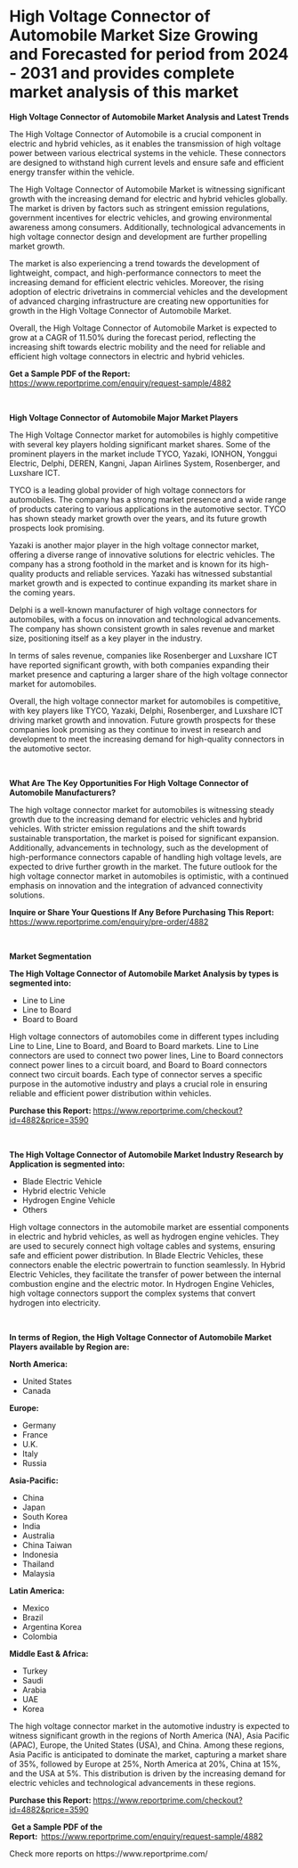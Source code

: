 <p><h1>High Voltage Connector of Automobile Market Size Growing and Forecasted for period from 2024 - 2031 and provides complete market analysis of this market</h1></p><p><strong>High Voltage Connector of Automobile Market Analysis and Latest Trends</strong></p>
<p><p>The High Voltage Connector of Automobile is a crucial component in electric and hybrid vehicles, as it enables the transmission of high voltage power between various electrical systems in the vehicle. These connectors are designed to withstand high current levels and ensure safe and efficient energy transfer within the vehicle.</p><p>The High Voltage Connector of Automobile Market is witnessing significant growth with the increasing demand for electric and hybrid vehicles globally. The market is driven by factors such as stringent emission regulations, government incentives for electric vehicles, and growing environmental awareness among consumers. Additionally, technological advancements in high voltage connector design and development are further propelling market growth.</p><p>The market is also experiencing a trend towards the development of lightweight, compact, and high-performance connectors to meet the increasing demand for efficient electric vehicles. Moreover, the rising adoption of electric drivetrains in commercial vehicles and the development of advanced charging infrastructure are creating new opportunities for growth in the High Voltage Connector of Automobile Market.</p><p>Overall, the High Voltage Connector of Automobile Market is expected to grow at a CAGR of 11.50% during the forecast period, reflecting the increasing shift towards electric mobility and the need for reliable and efficient high voltage connectors in electric and hybrid vehicles.</p></p>
<p><strong>Get a Sample PDF of the Report:&nbsp;</strong> <a href="https://www.reportprime.com/enquiry/request-sample/4882">https://www.reportprime.com/enquiry/request-sample/4882</a></p>
<p>&nbsp;</p>
<p><strong>High Voltage Connector of Automobile Major Market Players</strong></p>
<p><p>The High Voltage Connector market for automobiles is highly competitive with several key players holding significant market shares. Some of the prominent players in the market include TYCO, Yazaki, IONHON, Yonggui Electric, Delphi, DEREN, Kangni, Japan Airlines System, Rosenberger, and Luxshare ICT.</p><p>TYCO is a leading global provider of high voltage connectors for automobiles. The company has a strong market presence and a wide range of products catering to various applications in the automotive sector. TYCO has shown steady market growth over the years, and its future growth prospects look promising.</p><p>Yazaki is another major player in the high voltage connector market, offering a diverse range of innovative solutions for electric vehicles. The company has a strong foothold in the market and is known for its high-quality products and reliable services. Yazaki has witnessed substantial market growth and is expected to continue expanding its market share in the coming years.</p><p>Delphi is a well-known manufacturer of high voltage connectors for automobiles, with a focus on innovation and technological advancements. The company has shown consistent growth in sales revenue and market size, positioning itself as a key player in the industry.</p><p>In terms of sales revenue, companies like Rosenberger and Luxshare ICT have reported significant growth, with both companies expanding their market presence and capturing a larger share of the high voltage connector market for automobiles.</p><p>Overall, the high voltage connector market for automobiles is competitive, with key players like TYCO, Yazaki, Delphi, Rosenberger, and Luxshare ICT driving market growth and innovation. Future growth prospects for these companies look promising as they continue to invest in research and development to meet the increasing demand for high-quality connectors in the automotive sector.</p></p>
<p>&nbsp;</p>
<p><strong>What Are The Key Opportunities For High Voltage Connector of Automobile Manufacturers?</strong></p>
<p><p>The high voltage connector market for automobiles is witnessing steady growth due to the increasing demand for electric vehicles and hybrid vehicles. With stricter emission regulations and the shift towards sustainable transportation, the market is poised for significant expansion. Additionally, advancements in technology, such as the development of high-performance connectors capable of handling high voltage levels, are expected to drive further growth in the market. The future outlook for the high voltage connector market in automobiles is optimistic, with a continued emphasis on innovation and the integration of advanced connectivity solutions.</p></p>
<p><strong>Inquire or Share Your Questions If Any Before Purchasing This Report:</strong> <a href="https://www.reportprime.com/enquiry/pre-order/4882">https://www.reportprime.com/enquiry/pre-order/4882</a></p>
<p>&nbsp;</p>
<p><strong>Market Segmentation</strong></p>
<p><strong>The High Voltage Connector of Automobile Market Analysis by types is segmented into:</strong></p>
<p><ul><li>Line to Line</li><li>Line to Board</li><li>Board to Board</li></ul></p>
<p><p>High voltage connectors of automobiles come in different types including Line to Line, Line to Board, and Board to Board markets. Line to Line connectors are used to connect two power lines, Line to Board connectors connect power lines to a circuit board, and Board to Board connectors connect two circuit boards. Each type of connector serves a specific purpose in the automotive industry and plays a crucial role in ensuring reliable and efficient power distribution within vehicles.</p></p>
<p><strong>Purchase this Report:&nbsp;</strong><a href="https://www.reportprime.com/checkout?id=4882&price=3590">https://www.reportprime.com/checkout?id=4882&price=3590</a></p>
<p>&nbsp;</p>
<p><strong>The High Voltage Connector of Automobile Market Industry Research by Application is segmented into:</strong></p>
<p><ul><li>Blade Electric Vehicle</li><li>Hybrid electric Vehicle</li><li>Hydrogen Engine Vehicle</li><li>Others</li></ul></p>
<p><p>High voltage connectors in the automobile market are essential components in electric and hybrid vehicles, as well as hydrogen engine vehicles. They are used to securely connect high voltage cables and systems, ensuring safe and efficient power distribution. In Blade Electric Vehicles, these connectors enable the electric powertrain to function seamlessly. In Hybrid Electric Vehicles, they facilitate the transfer of power between the internal combustion engine and the electric motor. In Hydrogen Engine Vehicles, high voltage connectors support the complex systems that convert hydrogen into electricity.</p></p>
<p>&nbsp;</p>
<p><strong>In terms of Region, the High Voltage Connector of Automobile Market Players available by Region are:</strong></p>
<p>
    <p> <strong> North America: </strong>
        <ul>
            <li>United States</li>
            <li>Canada</li>
        </ul>
        </p> 
    <p> <strong> Europe: </strong>
        <ul>
            <li>Germany</li>
            <li>France</li>
            <li>U.K.</li>
            <li>Italy</li>
            <li>Russia</li>
        </ul>
        </p> 
    <p> <strong> Asia-Pacific: </strong>
        <ul>
            <li>China</li>
            <li>Japan</li>
            <li>South Korea</li>
            <li>India</li>
            <li>Australia</li>
            <li>China Taiwan</li>
            <li>Indonesia</li>
            <li>Thailand</li>
            <li>Malaysia</li>
        </ul>
        </p> 
    <p> <strong> Latin America: </strong>
        <ul>
            <li>Mexico</li>
            <li>Brazil</li>
            <li>Argentina Korea</li>
            <li>Colombia</li>
        </ul>
        </p> 
    <p> <strong> Middle East & Africa: </strong>
        <ul>
            <li>Turkey</li>
            <li>Saudi</li>
            <li>Arabia</li>
            <li>UAE</li>
            <li>Korea</li>
        </ul>
    </p>
    </p>
<p><p>The high voltage connector market in the automotive industry is expected to witness significant growth in the regions of North America (NA), Asia Pacific (APAC), Europe, the United States (USA), and China. Among these regions, Asia Pacific is anticipated to dominate the market, capturing a market share of 35%, followed by Europe at 25%, North America at 20%, China at 15%, and the USA at 5%. This distribution is driven by the increasing demand for electric vehicles and technological advancements in these regions.</p></p>
<p><strong>Purchase this Report: </strong><a href="https://www.reportprime.com/checkout?id=4882&price=3590">https://www.reportprime.com/checkout?id=4882&price=3590</a></p>
<p>&nbsp;<strong>Get a Sample PDF of the Report:&nbsp;&nbsp;</strong><a href="https://www.reportprime.com/enquiry/request-sample/4882">https://www.reportprime.com/enquiry/request-sample/4882</a></p>
<p><strong></strong></p>
<p>Check more reports on https://www.reportprime.com/</p>
